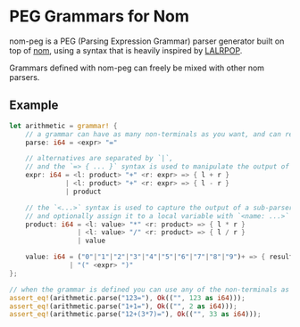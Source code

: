 # PEG Grammars for Nom

nom-peg is a PEG (Parsing Expression Grammar) parser generator built on top of [nom](https://github.com/Geal/nom), using a syntax that is heavily inspired by [LALRPOP](https://github.com/lalrpop/lalrpop).

Grammars defined with nom-peg can freely be mixed with other nom parsers.

## Example
```rust
let arithmetic = grammar! {
    // a grammar can have as many non-terminals as you want, and can return any type
    parse: i64 = <expr> "="

    // alternatives are separated by `|`,
    // and the `=> { ... }` syntax is used to manipulate the output of the parser before returning it
    expr: i64 = <l: product> "+" <r: expr> => { l + r }
              | <l: product> "+" <r: expr> => { l - r }
              | product

    // the `<...>` syntax is used to capture the output of a sub-parser,
    // and optionally assign it to a local variable with `<name: ...>`
    product: i64 = <l: value> "*" <r: product> => { l * r }
                 | <l: value> "/" <r: product> => { l / r }
                 | value

    value: i64 = ("0"|"1"|"2"|"3"|"4"|"5"|"6"|"7"|"8"|"9")+ => { result.join("").parse::<i64>().unwrap() }
               | "(" <expr> ")"
};

// when the grammar is defined you can use any of the non-terminals as parser functions
assert_eq!(arithmetic.parse("123="), Ok(("", 123 as i64)));
assert_eq!(arithmetic.parse("1+1="), Ok(("", 2 as i64)));
assert_eq!(arithmetic.parse("12+(3*7)="), Ok(("", 33 as i64)));
```
